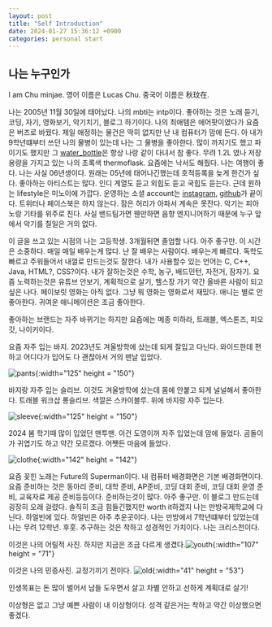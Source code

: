 ```yaml
---
layout: post
title: "Self Introduction"
date: 2024-01-27 15:36:12 +0900
categories: personal start
---
```


## 나는 누구인가

I am Chu minjae. 영어 이름은 Lucas Chu. 중국어 이름은 秋玟在.

나는 2005년 11월 30일에 태어났다. 나의 mbti는 intp이다. 좋아하는 것은 노래 듣기, 코딩, 자기, 영화보기, 악기치기, 블로그 하기이다. 나의 최애템은 에어팟이였다가 요즘은 버즈로 바꿨다. 제일 애정하는 물건은 딱히 없지만 난 내 컴퓨터가 맘에 든다. 아 내가 9학년떄부터 쓰던 나의 물병이 있는데 나는 그 물병을 좋아한다. 많이 까지기도 했고 파이기도 했지만 그 [water_bottle]은 항상 나랑 같이 다녀서 참 좋다. 무려 1.2L 였나 저장용량을 가지고 있는 나의 초록색 thermoflask. 요즘에는 낙서도 해줬다. 나는 여행이 좋다. 나는 사실 06년생이다. 원래는 05년에 태어나긴했는데 호적등록을 늦게 한건가 싶다. 좋아하는 아티스트는 많다. 인디 계열도 듣고 외힙도 듣고 국힙도 듣는다. 근데 원하는 lifestyle은 미노이에 가깝다. 운영하는 소셜 account는 [instagram], [github]가 끝이다. 트위터나 페이스북은 하지 않는다. 잠은 허리가 아파서 계속은 못잔다. 악기는 피아노랑 기타를 위주로 친다. 사실 밴드팀가면 웬만하면 음향 엔지니어하기 때문에 누구 앞에서 악기를 칠일은 거의 없다.

이 글을 쓰고 있는 시점의 나는 고등학생. 3개월뒤면 졸업할 나다. 아주 좋구만. 이 시간은 소중하다. 매일 매일 배우는게 많다. 난 잘 배우는 사람이다. 배우는게 빠르다. 독학도 빠르고 주워들어서 내껄로 만드는것도 잘한다. 내가 사용할수 있는 언어는 C, C++, Java, HTML?, CSS?이다. 내가 잘하는것은 수학, 농구, 배드민턴, 자전거, 잠자기. 요즘 노력하는것은 유튜브 안보기, 계획적으로 살기, 헬스장 가기 약간 올바른 사람이 되고 싶은 나다. 페이보릿 영화는 아직 없다. 그냥 뭐 영화는 영화로서 재밌다. 애니는 별로 안 좋아한다. 귀여운 애니메이션은 조금 좋아한다.

좋아하는 브랜드는 자주 바뀌기는 하지만 요즘에는 메종 미하라, 트래블, 엑스톤즈, 피오갓, 나이키이다.

요즘 자주 입는 바지. 2023년도 겨울방학에 샀는데 되게 잘입고 다닌다. 와이드한데 편하고 어디다가 입어도 다 괜찮아서 거의 맨날 입었다.

![pants](https://github.com/chuminjae/chuminjae.github.io/assets/77494039/488d1446-65e1-48dc-bc29-74f0fe75b21d){:width="125" height = "150"}

바지랑 자주 입는 슬리브. 이것도 겨울방학에 샀는데 몸에 안붙고 되게 널널해서 좋아한다. 트래블 워크샵 롱슬리브. 색깔은 스카이블루. 위에 바지랑 자주 입는다.

![sleeve](https://github.com/chuminjae/chuminjae.github.io/assets/77494039/44e0242b-1418-4719-be27-d1fa54b21a1d){:width="125" height = "150"}

2024 봄 학기때 많이 입었던 맨투맨. 이건 도영이꺼 자주 입었는데 맘에 들었다. 곰돌이가 귀엽기도 하고 약간 모르겠다. 어쨋든 마음에 들었다.

![clothe](https://github.com/chuminjae/chuminjae.github.io/assets/77494039/e07ec134-707a-467a-a62a-1119eff9ef5e){:width="142" height = "142"}

요즘 꽂힌 노래는 Future의 Superman이다. 내 컴퓨터 배경화면은 기본 배경화면이다. 요즘 준비하는 것은 동아리 준비, 대학 준비, AP준비, 코딩 대회 준비, 코딩 대회 운영 준비, 교육자료 제공 준비등등이다. 준비하는것이 많다. 아주 좋구만. 이 블로그 만드는데 굉장히 오래 걸렸다. 솔직히 조금 힘들긴했지만 worth it하겠지
나는 만방국제학교에 다닌다. 하얼빈에 있다. 하얼빈은 아주 추운곳이다. 나는 만방에서 7학년떄부터 있었는데 나는 무려 12학년. 후훗. 추구하는 것은 착하고 성경적인 가치이다. 나는 크리스천이다.

이것은 나의 어릴적 사진. 하지만 지금은 조금 다르게 생겼다.![youth](https://github.com/chuminjae/chuminjae.github.io/assets/77494039/7ba13c22-006c-428a-9594-4e5e3f9afec2){:width="107" height = "71"}

이것은 나의 민증사진. 교정기끼기 전이다. ![old](https://github.com/chuminjae/chuminjae.github.io/assets/77494039/744d610b-eec0-410d-bded-611e0bb8750f){:width="41" height = "53"}

인생목표는 돈 많이 벌어서 남들 도우면서 살고 차별 안하고 선하게 계획대로 살기!

이상형은 없고 그냥 예쁜 사람이 내 이상형이다. 성격 같은거는 착하고 약간 이상했으면 좋겠다.

[instagram]: https://www.instagram.com/c_vgvrthrg/
[water_bottle]: https://item.gmarket.co.kr/Item?goodscode=3365030007
[github]: https://github.com/chuminjae
